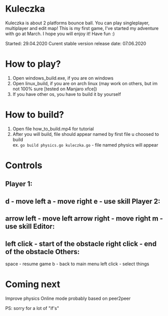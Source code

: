# Kuleczka
Kuleczka is about 2 platforms bounce ball. You can play singleplayer, multiplayer and edit map!
This is my first game, I've started my adventure with go at March. I hope you will enjoy it! Have fun :) 

Started: 29.04.2020
Curent stable version release date: 07.06.2020 

How to play?
=================
1. Open windows_build.exe, if you are on windows 
2. Open linux_build, if you are on arch linux (may work on others, but im not 100% sure [tested on Manjaro xfce]) 
3. If you have other os, you have to build it by yourself

How to build?
=============
1. Open file how_to_build.mp4 for tutorial
2. After you will build, file should appear named by first file u choosed to build<br />
ex. ```go build physics.go kuleczka.go``` - file named physics will appear

Controls
===============
 Player 1:
 -------
   d           - move left
   a           - move right 
   e           - use skill
 Player 2: 
 --------
   arrow left  - move left
   arrow right - move right 
   m           - use skill 
 Editor: 
 -------
   left click  - start of the obstacle
   right click - end of the obstacle
 Others:
 -------
   space       - resume game
   b           - back to main menu
   left click  - select things 
   
 Coming next
 ==========
 Improve physics
 Online mode probably based on peer2peer
 
 PS: sorry for a lot of "if's"
   
